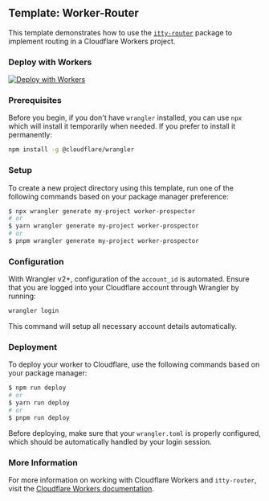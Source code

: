 ## Template: Worker-Router 

This template demonstrates how to use the [`itty-router`](https://github.com/kwhitley/itty-router) package to implement routing in a Cloudflare Workers project.

### Deploy with Workers

[![Deploy with Workers](https://deploy.workers.cloudflare.com/button)](https://deploy.workers.cloudflare.com/?url=https://github.com/cloudflare/workers-sdk/tree/main/templates/worker-router)

### Prerequisites

Before you begin, if you don't have `wrangler` installed, you can use `npx` which will install it temporarily when needed. If you prefer to install it permanently:

```sh
npm install -g @cloudflare/wrangler
```

### Setup

To create a new project directory using this template, run one of the following commands based on your package manager preference:

```sh
$ npx wrangler generate my-project worker-prospector
# or
$ yarn wrangler generate my-project worker-prospector
# or
$ pnpm wrangler generate my-project worker-prospector
```

### Configuration

With Wrangler v2+, configuration of the `account_id` is automated. Ensure that you are logged into your Cloudflare account through Wrangler by running:

```sh
wrangler login
```

This command will setup all necessary account details automatically.

### Deployment

To deploy your worker to Cloudflare, use the following commands based on your package manager:

```sh
$ npm run deploy
# or
$ yarn run deploy
# or
$ pnpm run deploy
```

Before deploying, make sure that your `wrangler.toml` is properly configured, which should be automatically handled by your login session.

### More Information

For more information on working with Cloudflare Workers and `itty-router`, visit the [Cloudflare Workers documentation](https://developers.cloudflare.com/workers/).
```
